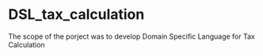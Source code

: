 # DSL_tax_calculation
<p>The scope of the porject was to develop Domain Specific Language for Tax Calculation</p>
